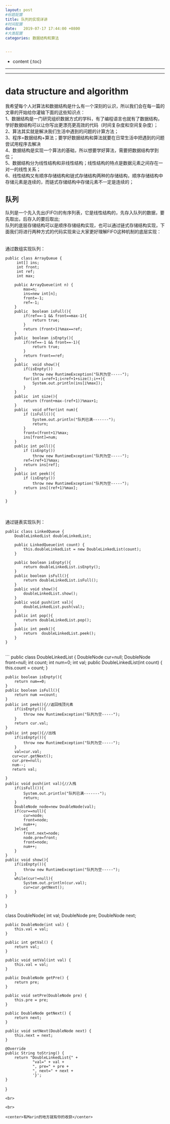 ```yaml
---
layout: post
#标题配置
title: 队列的实现详讲
#时间配置
date:   2019-07-17 17:44:00 +0800
#大类配置
categories: 数据结构和算法


---
```


* content
{:toc}
---
---

# data structure and algorithm
我希望每个人对算法和数据结构是什么有一个深刻的认识，所以我们会在每一篇的文章的开始给你灌输下面的这些知识点：<br>
1、数据结构是一门研究组织数据方式的学科，有了编程语言也就有了数据结构，学好数据结构可以让你写出更漂亮更高效的代码（时间复杂度和空间复杂度）；<br>
2、算法其实就是解决我们生活中遇到的问题的计算方法；<br>
3、程序=数据结构+算法；要学好数据结构和算法就要在日常生活中把遇到的问题尝试用程序去解决<br>
4、数据结构是实现一个算法的基础，所以想要学好算法，需要把数据结构学到位；<br>
5、数据结构分为线性结构和非线性结构；线性结构的特点是数据元素之间存在一对一的线性关系；<br>
6、线性结构又有顺序存储结构和链式存储结构两种的存储结构，顺序存储结构中存储元素是连续的，而链式存储结构中存储元素不一定是连续的；

## 队列
队列是一个先入先出(FIFO)的有序列表，它是线性结构的，先存入队列的数据，要先取出，后存入的要后取出;<br>
队列的底层存储结构可以是顺序存储结构实现，也可以通过链式存储结构实现，下面我们将进行两种方式的代码实现来让大家更好理解FIFO这种机制的底层实现：<br><br><br>
通过数组实现队列：<br>
```
public class ArrayQueue {
     int[] ins;
     int front;
     int ref;
     int max;

    public ArrayQueue(int n) {
        max=n;
        ins=new int[n];
        front=-1;
        ref=-1;
    }
    public  boolean isFull(){
        if(ref==-1 && front==max-1){
            return true;
        }
        return (front+1)%max==ref;
    }
    public  boolean isEnpty(){
        if(ref==-1 && front==-1){
            return true;
        }
        return front==ref;
    }
    public  void show(){
        if(isEnpty())
            throw new RuntimeException("队列为空-----");
        for(int i=ref+1;i<ref+1+size();i++){
            System.out.println(ins[i%max]);
        }
    }
    public  int size(){
        return (front+max-(ref+1))%max+1;
    }
    public  void offer(int num){
        if (isFull()){
            System.out.println("队列已满-------");
            return;
        }
        front=(front+1)%max;
        ins[front]=num;
    }
    public int poll(){
        if (isEnpty())
            throw new RuntimeException("队列为空-----");
        ref=(ref+1)%max;
        return ins[ref];
    }
    public int peek(){
        if (isEnpty())
            throw new RuntimeException("队列为空-----");
        return ins[(ref+1)%max];
    }

}
```
<br><br>
通过链表实现队列：<br>
```
public class LinkedQueue {
    DoubleLinkedList doubleLinkedList;

    public LinkedQueue(int count) {
        this.doubleLinkedList = new DoubleLinkedList(count);
    }

    public boolean isEnpty(){
        return doubleLinkedList.isEnpty();
    }
    public boolean isFull(){
        return doubleLinkedList.isFull();
    }
    public void show(){
        doubleLinkedList.show();
    }
    public void push(int val){
        doubleLinkedList.push(val);
    }
    public int pop(){
        return doubleLinkedList.pop();
    }
    public int peek(){
        return  doubleLinkedList.peek();
    }
}
```
<br>
```
public class DoubleLinkedList {
    DoubleNode cur=null;
    DoubleNode front=null;
    int count;
    int num=0;
    int val;
    public DoubleLinkedList(int count) {
        this.count = count;
    }

    public boolean isEnpty(){
        return num==0;
    }
    public boolean isFull(){
        return num ==count;
    }
    public int peek(){//返回栈顶元素
        if(isEnpty()){
            throw new RuntimeException("队列为空-----");
        }
        return cur.val;
    }
    public int pop(){//出栈
        if(isEnpty()){
            throw new RuntimeException("队列为空-----");
        }
        val=cur.val;
       cur=cur.getNext();
       cur.pre=null;
       num--;
       return val;

    }
    public void push(int val){//入栈
        if(isFull()){
            System.out.println("队列已满-------");
            return;
        }
        DoubleNode node=new DoubleNode(val);
        if(cur==null){
            cur=node;
            front=node;
            num++;
        }else{
            front.next=node;
            node.pre=front;
            front=node;
            num++;
        }
    }
    public void show(){
        if(isEnpty()){
            throw new RuntimeException("队列为空-----");
        }
        while(cur!=null){
            System.out.println(cur.val);
            cur=cur.getNext();
        }
    }
}

class DoubleNode{
    int val;
    DoubleNode pre;
    DoubleNode next;

    public DoubleNode(int val) {
        this.val = val;
    }

    public int getVal() {
        return val;
    }

    public void setVal(int val) {
        this.val = val;
    }

    public DoubleNode getPre() {
        return pre;
    }

    public void setPre(DoubleNode pre) {
        this.pre = pre;
    }

    public DoubleNode getNext() {
        return next;
    }

    public void setNext(DoubleNode next) {
        this.next = next;
    }

    @Override
    public String toString() {
        return "DoubleLinkedList{" +
                "val=" + val +
                ", pre=" + pre +
                ", next=" + next +
                '}';
    }
}
```
<br>

<br>

<center>有Marin的地方就有你的收获</center>

